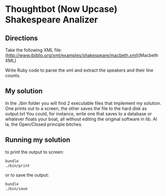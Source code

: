 # Thoughtbot (Now Upcase) Shakespeare Analizer

## Directions

Take the following XML file: (http://www.ibiblio.org/xml/examples/shakespeare/macbeth.xml)[Macbeth XML]

Write Ruby code to parse the xml and extract the speakers and their line counts.

## My solution

In the ./bin folder you will find 2 executable files that implement my solution. One prints out to a screen, the other saves the file to the hard disk as output.txt You could, for instance, write one that saves to a database or whatever floats your boat, all without editing the original software in lib. Al la, the Open/Closed principle bitches.

## Running my solution

to print the output to screen:

```bash
bundle
./bin/print
```

or to save the output:

```bash
bundle
./bin/save
```
